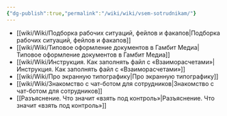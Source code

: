 ```yaml
---
{"dg-publish":true,"permalink":"/wiki/wiki/vsem-sotrudnikam/"}
---
```


- [[wiki/Wiki/Подборка рабочих ситуаций, фейлов и факапов\|Подборка рабочих ситуаций, фейлов и факапов]]
- [[wiki/Wiki/Типовое оформление документов в Гамбит Медиа\|Типовое оформление документов в Гамбит Медиа]]
- [[wiki/Wiki/Инструкция. Как заполнять файл с «Взаиморасчетами»\|Инструкция. Как заполнять файл с «Взаиморасчетами»]]
- [[wiki/Wiki/Про экранную типографику\|Про экранную типографику]]
- [[wiki/Wiki/Знакомство с чат-ботом для сотрудников\|Знакомство с чат-ботом для сотрудников]]
- [[Разъяснение. Что значит «взять под контроль»\|Разъяснение. Что значит «взять под контроль»]]